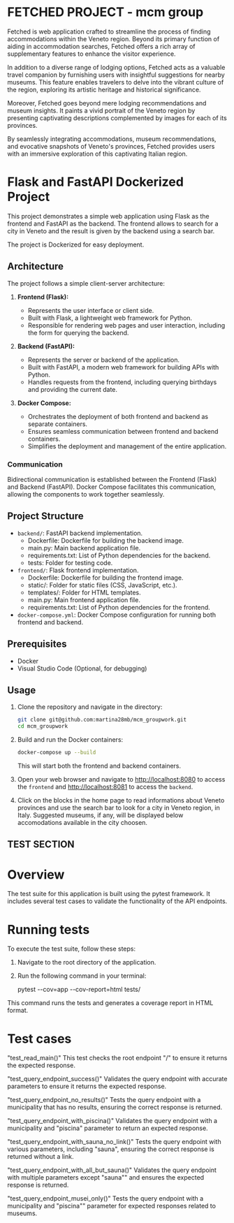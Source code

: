 # FETCHED PROJECT - mcm group
Fetched is web application crafted to streamline the process of finding accommodations within the Veneto region. Beyond its primary function of aiding in accommodation searches, Fetched offers a rich array of supplementary features to enhance the visitor experience.

In addition to a diverse range of lodging options, Fetched acts as a valuable travel companion by furnishing users with insightful suggestions for nearby museums. This feature enables travelers to delve into the vibrant culture of the region, exploring its artistic heritage and historical significance.

Moreover, Fetched goes beyond mere lodging recommendations and museum insights. It paints a vivid portrait of the Veneto region by presenting captivating descriptions complemented by images for each of its provinces.

By seamlessly integrating accommodations, museum recommendations, and evocative snapshots of Veneto's provinces, Fetched provides users with an immersive exploration of this captivating Italian region.

# Flask and FastAPI Dockerized Project
This project demonstrates a simple web application using Flask as the frontend and FastAPI as the backend. The frontend allows to search for a city in Veneto and the result is given by the backend using a search bar.

The project is Dockerized for easy deployment.

## Architecture
The project follows a simple client-server architecture:

1. **Frontend (Flask):**
   - Represents the user interface or client side.
   - Built with Flask, a lightweight web framework for Python.
   - Responsible for rendering web pages and user interaction, including the form for querying the backend.

2. **Backend (FastAPI):**
   - Represents the server or backend of the application.
   - Built with FastAPI, a modern web framework for building APIs with Python.
   - Handles requests from the frontend, including querying birthdays and providing the current date.

3. **Docker Compose:**
   - Orchestrates the deployment of both frontend and backend as separate containers.
   - Ensures seamless communication between frontend and backend containers.
   - Simplifies the deployment and management of the entire application.

### Communication
Bidirectional communication is established between the Frontend (Flask) and Backend (FastAPI). Docker Compose facilitates this communication, allowing the components to work together seamlessly.

## Project Structure

- `backend/`: FastAPI backend implementation.
    - Dockerfile: Dockerfile for building the backend image.
    - main.py: Main backend application file.
    - requirements.txt: List of Python dependencies for the backend.
    - tests: Folder for testing code.
- `frontend/`: Flask frontend implementation.
    - Dockerfile: Dockerfile for building the frontend image.
    - static/: Folder for static files (CSS, JavaScript, etc.).
    - templates/: Folder for HTML templates.
    - main.py: Main frontend application file.
    - requirements.txt: List of Python dependencies for the frontend.
- `docker-compose.yml`: Docker Compose configuration for running both frontend and backend.

## Prerequisites
- Docker
- Visual Studio Code (Optional, for debugging)

## Usage
1. Clone the repository and navigate in the directory:

    ```bash
    git clone git@github.com:martina28mb/mcm_groupwork.git
    cd mcm_groupwork
    ```

2. Build and run the Docker containers:

    ```bash
    docker-compose up --build
    ```

    This will start both the frontend and backend containers.

3. Open your web browser and navigate to [http://localhost:8080](http://localhost:8080) to access the `frontend` and [http://localhost:8081](http://localhost:8081) to access the `backend`.

4. Click on the blocks in the home page to read informations about Veneto provinces and use the search bar to look for a city in Veneto region, in Italy. Suggested museums, if any, will be displayed below accomodations available in the city choosen.

## TEST SECTION
# Overview
The test suite for this application is built using the pytest framework. It includes several test cases to validate the functionality of the API endpoints.

# Running tests
To execute the test suite, follow these steps:
1. Navigate to the root directory of the application.
2. Run the following command in your terminal:

   pytest --cov=app --cov-report=html tests/

This command runs the tests and generates a coverage report in HTML format.

# Test cases
"test_read_main()"
This test checks the root endpoint "/" to ensure it returns the expected response.

"test_query_endpoint_success()"
Validates the query endpoint with accurate parameters to ensure it returns the expected response.

"test_query_endpoint_no_results()"
Tests the query endpoint with a municipality that has no results, ensuring the correct response is returned.

"test_query_endpoint_with_piscina()"
Validates the query endpoint with a municipality and "piscina" parameter to return an expected response.

"test_query_endpoint_with_sauna_no_link()"
Tests the query endpoint with various parameters, including "sauna", ensuring the correct response is returned without a link.

"test_query_endpoint_with_all_but_sauna()"
Validates the query endpoint with multiple parameters except "sauna"" and ensures the expected response is returned.

"test_query_endpoint_musei_only()"
Tests the query endpoint with a municipality and "piscina"" parameter for expected responses related to museums.
